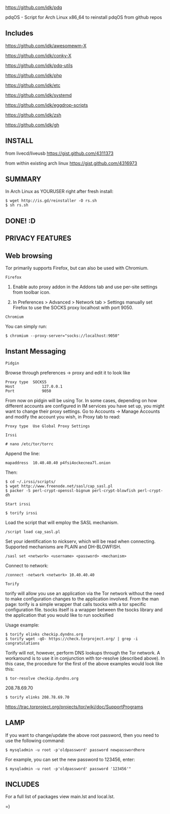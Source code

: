 https://github.com/idk/pdq

pdqOS - Script for Arch Linux x86_64 to reinstall pdqOS from github repos

Includes
--------

https://github.com/idk/awesomewm-X

https://github.com/idk/conky-X

https://github.com/idk/pdq-utils

https://github.com/idk/php

https://github.com/idk/etc

https://github.com/idk/systemd

https://github.com/idk/eggdrop-scripts

https://github.com/idk/zsh

https://github.com/idk/gh


INSTALL
-------

from livecd/liveusb
https://gist.github.com/4311373

from within existing arch linux
https://gist.github.com/4316973



SUMMARY
-------


In Arch Linux as YOURUSER right after fresh install:

	$ wget http://is.gd/reinstaller -O rs.sh
	$ sh rs.sh
    
DONE! :D
--------


PRIVACY FEATURES
----------------


Web browsing
------------

Tor primarily supports Firefox, but can also be used with Chromium.

`Firefox`

1. Enable auto proxy addon in the Addons tab and use per-site settings from toolbar icon.


2. In Preferences > Advanced > Network tab > Settings manually set Firefox to use the SOCKS proxy localhost with port 9050.

`Chromium`

You can simply run:

	$ chromium --proxy-server="socks://localhost:9050"


Instant Messaging
-----------------

`Pidgin`

Browse through preferences -> proxy and edit it to look like

	Proxy type 	SOCKS5
	Host 	        127.0.0.1
	Port 	        9050

From now on pidgin will be using Tor. In some cases, depending on how different accounts are configured in IM services you have set up, you might want to change their proxy settings. Go to Accounts -> Manage Accounts and modify the account you wish, in Proxy tab to read:

	Proxy type 	Use Global Proxy Settings

`Irssi`

	# nano /etc/tor/torrc

Append the line:

	mapaddress  10.40.40.40 p4fsi4ockecnea7l.onion

Then:

	$ cd ~/.irssi/scripts/
	$ wget http://www.freenode.net/sasl/cap_sasl.pl
	$ packer -S perl-crypt-openssl-bignum perl-crypt-blowfish perl-crypt-dh

`Start irssi`

	$ torify irssi

Load the script that will employ the SASL mechanism.
	
	/script load cap_sasl.pl

Set your identification to nickserv, which will be read when connecting. Supported mechanisms are PLAIN and DH-BLOWFISH.
	
	/sasl set <network> <username> <password> <mechanism>

Connect to network:

	/connect -network <network> 10.40.40.40

`Torify`

torify will allow you use an application via the Tor network without the need to make configuration changes to the application involved. From the man page:
torify is a simple wrapper that calls tsocks with a tor specific configuration file. tsocks itself is a wrapper between the tsocks library and the application that you would like to run socksified

Usage example:

	$ torify elinks checkip.dyndns.org
	$ torify wget -qO- https://check.torproject.org/ | grep -i congratulations

Torify will not, however, perform DNS lookups through the Tor network. A workaround is to use it in conjunction with tor-resolve (described above). In this case, the procedure for the first of the above examples would look like this:

	$ tor-resolve checkip.dyndns.org

208.78.69.70
	
	$ torify elinks 208.78.69.70


https://trac.torproject.org/projects/tor/wiki/doc/SupportPrograms


LAMP
----

If you want to change/update the above root password, then you need to use the following command:

	$ mysqladmin -u root -p'oldpassword' password newpasswordhere

For example, you can set the new password to 123456, enter:

	$ mysqladmin -u root -p'oldpassword' password '123456'"


INCLUDES
--------

For a full list of packages view main.lst and local.lst.

=)
